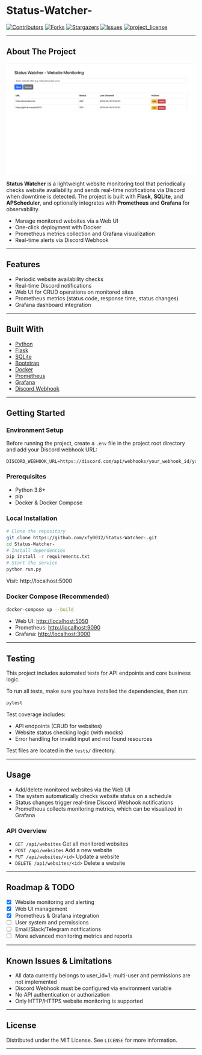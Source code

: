 # Status-Watcher-

[![Contributors][contributors-shield]][contributors-url]
[![Forks][forks-shield]][forks-url]
[![Stargazers][stars-shield]][stars-url]
[![Issues][issues-shield]][issues-url]
[![project_license][license-shield]][license-url]

---

## About The Project

![Web UI Screenshot](assets/web_ui.png)

**Status Watcher** is a lightweight website monitoring tool that periodically checks website availability and sends real-time notifications via Discord when downtime is detected. The project is built with **Flask**, **SQLite**, and **APScheduler**, and optionally integrates with **Prometheus** and **Grafana** for observability.

- Manage monitored websites via a Web UI
- One-click deployment with Docker
- Prometheus metrics collection and Grafana visualization
- Real-time alerts via Discord Webhook

---

## Features
- Periodic website availability checks
- Real-time Discord notifications
- Web UI for CRUD operations on monitored sites
- Prometheus metrics (status code, response time, status changes)
- Grafana dashboard integration

---

## Built With
* [Python](https://www.python.org/)
* [Flask](https://flask.palletsprojects.com/)
* [SQLite](https://www.sqlite.org/)
* [Bootstrap](https://getbootstrap.com/)
* [Docker](https://www.docker.com/)
* [Prometheus](https://prometheus.io/)
* [Grafana](https://grafana.com/)
* [Discord Webhook](https://discord.com/developers/docs/resources/webhook)

---

## Getting Started

### Environment Setup
Before running the project, create a `.env` file in the project root directory and add your Discord webhook URL:

```env
DISCORD_WEBHOOK_URL=https://discord.com/api/webhooks/your_webhook_id/your_webhook_token
```

### Prerequisites
- Python 3.8+
- pip
- Docker & Docker Compose

### Local Installation
```bash
# Clone the repository
git clone https://github.com/xfy0012/Status-Watcher-.git
cd Status-Watcher-
# Install dependencies
pip install -r requirements.txt
# Start the service
python run.py
```
Visit: http://localhost:5000

### Docker Compose (Recommended)
```bash
docker-compose up --build
```
- Web UI: [http://localhost:5050](http://localhost:5050)
- Prometheus: [http://localhost:9090](http://localhost:9090)
- Grafana: [http://localhost:3000](http://localhost:3000)

---

## Testing

This project includes automated tests for API endpoints and core business logic.

To run all tests, make sure you have installed the dependencies, then run:

```bash
pytest
```

Test coverage includes:
- API endpoints (CRUD for websites)
- Website status checking logic (with mocks)
- Error handling for invalid input and not found resources

Test files are located in the `tests/` directory.

---

## Usage
- Add/delete monitored websites via the Web UI
- The system automatically checks website status on a schedule
- Status changes trigger real-time Discord Webhook notifications
- Prometheus collects monitoring metrics, which can be visualized in Grafana

### API Overview
- `GET /api/websites` Get all monitored websites
- `POST /api/websites` Add a new website
- `PUT /api/websites/<id>` Update a website
- `DELETE /api/websites/<id>` Delete a website

---

## Roadmap & TODO
- [x] Website monitoring and alerting
- [x] Web UI management
- [x] Prometheus & Grafana integration
- [ ] User system and permissions
- [ ] Email/Slack/Telegram notifications
- [ ] More advanced monitoring metrics and reports

---

## Known Issues & Limitations
- All data currently belongs to user_id=1; multi-user and permissions are not implemented
- Discord Webhook must be configured via environment variable
- No API authentication or authorization
- Only HTTP/HTTPS website monitoring is supported

---

## License

Distributed under the MIT License. See `LICENSE` for more information.

---

[contributors-shield]: https://img.shields.io/github/contributors/xfy0012/Status-Watcher-.svg?style=for-the-badge
[contributors-url]: https://github.com/xfy0012/Status-Watcher-/graphs/contributors
[forks-shield]: https://img.shields.io/github/forks/xfy0012/Status-Watcher-.svg?style=for-the-badge
[forks-url]: https://github.com/xfy0012/Status-Watcher-/network/members
[stars-shield]: https://img.shields.io/github/stars/xfy0012/Status-Watcher-.svg?style=for-the-badge
[stars-url]: https://github.com/xfy0012/Status-Watcher-/stargazers
[issues-shield]: https://img.shields.io/github/issues/xfy0012/Status-Watcher-.svg?style=for-the-badge
[issues-url]: https://github.com/xfy0012/Status-Watcher-/issues
[license-shield]: https://img.shields.io/github/license/xfy0012/Status-Watcher-.svg?style=for-the-badge
[license-url]: https://github.com/xfy0012/Status-Watcher-/blob/main/LICENSE




